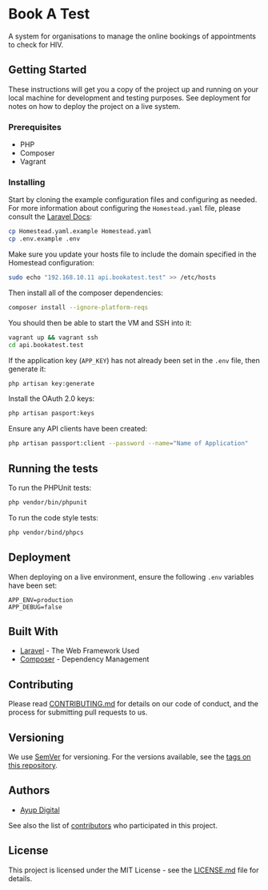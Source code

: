 # Book A Test


A system for organisations to manage the online bookings of appointments to check for HIV.

## Getting Started

These instructions will get you a copy of the project up and running on your local machine for development and testing purposes. See deployment for notes on how to deploy the project on a live system.

### Prerequisites

* PHP
* Composer
* Vagrant

### Installing

Start by cloning the example configuration files and configuring as needed. For more information about configuring the 
`Homestead.yaml` file, please consult the [Laravel Docs](https://laravel.com/docs/5.6/homestead):

```bash
cp Homestead.yaml.example Homestead.yaml
cp .env.example .env
```

Make sure you update your hosts file to include the domain specified in the Homestead configuration:

```bash
sudo echo "192.168.10.11 api.bookatest.test" >> /etc/hosts
```

Then install all of the composer dependencies:

```bash
composer install --ignore-platform-reqs
```

You should then be able to start the VM and SSH into it:

```bash
vagrant up && vagrant ssh
cd api.bookatest.test
```

If the application key (`APP_KEY`) has not already been set in the `.env` file, then generate it:

```bash
php artisan key:generate
``` 

Install the OAuth 2.0 keys:

```bash
php artisan pasport:keys
```

Ensure any API clients have been created:

```bash
php artisan passport:client --password --name="Name of Application"
```

## Running the tests

To run the PHPUnit tests:
 
```bash
php vendor/bin/phpunit
```

To run the code style tests:

```bash
php vendor/bind/phpcs
```

## Deployment

When deploying on a live environment, ensure the following `.env` variables have been set:

```dotenv
APP_ENV=production
APP_DEBUG=false
```

## Built With

* [Laravel](https://laravel.com/docs/) - The Web Framework Used
* [Composer](https://getcomposer.org/doc/) - Dependency Management

## Contributing

Please read [CONTRIBUTING.md](CONTRIBUTING.md) for details on our code of conduct, and the process for submitting pull requests to us.

## Versioning

We use [SemVer](http://semver.org/) for versioning. For the versions available, see the [tags on this repository](https://github.com/BookATest/api/tags). 

## Authors

* [Ayup Digital](https://ayup.agency/)

See also the list of [contributors](https://github.com/BookATest/api/contributors) who participated in this project.

## License

This project is licensed under the MIT License - see the [LICENSE.md](LICENSE.md) file for details.
